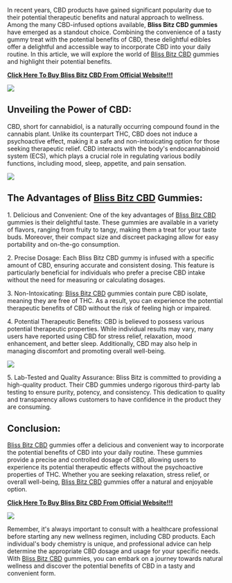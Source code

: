 In recent years, CBD products have gained significant popularity due to their potential therapeutic benefits and natural approach to wellness. Among the many CBD-infused options available, **Bliss Bitz CBD gummies** have emerged as a standout choice. Combining the convenience of a tasty gummy treat with the potential benefits of CBD, these delightful edibles offer a delightful and accessible way to incorporate CBD into your daily routine. In this article, we will explore the world of [Bliss Bitz CBD](https://bliss-bitz-cbd.blogspot.com/2023/07/bliss-bitz-cbd-reviews-looking-for.html) gummies and highlight their potential benefits.

**[Click Here To Buy Bliss Bitz CBD From Official Website!!!](https://www.glitco.com/get-bliss-bitz)**

[![](https://blogger.googleusercontent.com/img/b/R29vZ2xl/AVvXsEjMUTStpJVl8f3Lu6DvweD24MOwolgE_axLKpdvapHbT_rJr9t4eFZ2PGZbuSHcC9bB5lgHgELkrDgLDpbLhI2pgL4H66z2IcCf7p8bgvnZkkVIpaxZCyAw3lVo1fvVkoIydtIBtKX8hYWMIsWuidZwFhsSIhHrvBM_BO3DTWrKwYZjocIfx1BPGH_AvW1k/w640-h406/Screenshot%20(884).png)](https://www.glitco.com/get-bliss-bitz)

Unveiling the Power of CBD:
---------------------------

CBD, short for cannabidiol, is a naturally occurring compound found in the cannabis plant. Unlike its counterpart THC, CBD does not induce a psychoactive effect, making it a safe and non-intoxicating option for those seeking therapeutic relief. CBD interacts with the body's endocannabinoid system (ECS), which plays a crucial role in regulating various bodily functions, including mood, sleep, appetite, and pain sensation.

[![](https://blogger.googleusercontent.com/img/b/R29vZ2xl/AVvXsEjDx3jexjI8KT6cWq_a4m1Arb5cjVR33-f1F232k7dJWRmfhDSXtD_-ulRIXv44WeVFE8ZHevw41HD1-E4RY-QVh_wPS58WbumNFTgS_cxAb_IpZrUqs-NUsLWI6IwKRttvL5oVj7cpmr09peiFBnd7eVJRokDk3IO8adfbUeJDME5ehZxVdp1CFSMqLvt8/w640-h368/Screenshot%20(886).png)](https://www.glitco.com/get-bliss-bitz)

The Advantages of [Bliss Bitz CBD](https://lookerstudio.google.com/reporting/5eca24eb-fc46-4a2c-9bca-b3e0f0a9a0ed/page/IcSWD) Gummies:
--------------------------------------------------------------------------------------------------------------------------------------

1\. Delicious and Convenient: One of the key advantages of [Bliss Bitz CBD](https://colab.research.google.com/drive/1ML_Ws1QFlkMmshEI1eojF71fZZv3YTck#scrollTo=w4uqqkiO4lDi) gummies is their delightful taste. These gummies are available in a variety of flavors, ranging from fruity to tangy, making them a treat for your taste buds. Moreover, their compact size and discreet packaging allow for easy portability and on-the-go consumption.

2\. Precise Dosage: Each Bliss Bitz CBD gummy is infused with a specific amount of CBD, ensuring accurate and consistent dosing. This feature is particularly beneficial for individuals who prefer a precise CBD intake without the need for measuring or calculating dosages.

3\. Non-Intoxicating: [Bliss Bitz CBD](https://sites.google.com/view/bliss-bitz-cbd-reviews/home) gummies contain pure CBD isolate, meaning they are free of THC. As a result, you can experience the potential therapeutic benefits of CBD without the risk of feeling high or impaired.

4\. Potential Therapeutic Benefits: CBD is believed to possess various potential therapeutic properties. While individual results may vary, many users have reported using CBD for stress relief, relaxation, mood enhancement, and better sleep. Additionally, CBD may also help in managing discomfort and promoting overall well-being.

[![](https://blogger.googleusercontent.com/img/b/R29vZ2xl/AVvXsEjC4zVGWSFDaPKH1x-a7sNHTxXwUJwCiNbUXRPSygpSC2XT4DEkS46JDI664iD2yQ2GxxKiBfO9S-GISs5HpDg4nDjFGzBL102S8tRlta30ZuMSniKTqKbmxd6_A_V43tVcPKB5zURtSoMjLY52jXjVJdm7fgsi8--B6AQMUAfhfVeUO6ldkvqB6k8sKh0T/w640-h272/Screenshot%20(885).png)](https://www.glitco.com/get-bliss-bitz)

5\. Lab-Tested and Quality Assurance: Bliss Bitz is committed to providing a high-quality product. Their CBD gummies undergo rigorous third-party lab testing to ensure purity, potency, and consistency. This dedication to quality and transparency allows customers to have confidence in the product they are consuming.

Conclusion:
-----------

[Bliss Bitz CBD](https://groups.google.com/g/bliss-bitz-cbd/c/3radPiPoSQY) gummies offer a delicious and convenient way to incorporate the potential benefits of CBD into your daily routine. These gummies provide a precise and controlled dosage of CBD, allowing users to experience its potential therapeutic effects without the psychoactive properties of THC. Whether you are seeking relaxation, stress relief, or overall well-being, [Bliss Bitz CBD](https://bliss-bitz-cbd.blogspot.com/2023/07/bliss-bitz-cbd-reviews-looking-for.html) gummies offer a natural and enjoyable option.

**[Click Here To Buy Bliss Bitz CBD From Official Website!!!](https://www.glitco.com/get-bliss-bitz)**

[![](https://blogger.googleusercontent.com/img/b/R29vZ2xl/AVvXsEgEpEbw-kIk8OKP5xrvfw-mfH7Uc03NFVXfyVjvVCcwj2VGWNnGxkh2276KdUXkbOgbV_7YehLoLZ-4rfoxltdfKIIIqWXv-wCEHzY-O8gCWI96RHxDxdJcPSnfBChIH89VW1vH9nEplILwH3SQLXhhP3yf3NGWoPURe-_EKydFxhOrSsCbPgJwDK1gFmiv/w640-h456/Screenshot%20(887).png)](https://www.glitco.com/get-bliss-bitz)

Remember, it's always important to consult with a healthcare professional before starting any new wellness regimen, including CBD products. Each individual's body chemistry is unique, and professional advice can help determine the appropriate CBD dosage and usage for your specific needs. With [Bliss Bitz CBD](https://www.facebook.com/people/Bliss-Bitz-CBD/100094321877114/) gummies, you can embark on a journey towards natural wellness and discover the potential benefits of CBD in a tasty and convenient form.
